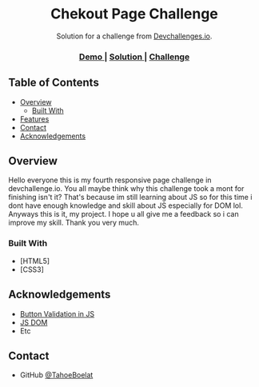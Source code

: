 <h1 align="center">Chekout Page Challenge</h1>

<div align="center">
   Solution for a challenge from  <a href="https://devchallenges.io/challenges/0J1NxxGhOUYVqihwegfO" target="_blank">Devchallenges.io</a>.
</div>

<div align="center">
  <h3>
    <a href="https://https://checkoutpagealfi.netlify.app/">
      Demo
    </a>
    <span> | </span>
    <a href="https://https://github.com/TahoeBoelat/Responsive-Dev-Challenges/tree/main/checkoutPage">
      Solution
    </a>
    <span> | </span>
    <a href="https://devchallenges.io/challenges/0J1NxxGhOUYVqihwegfO">
      Challenge
    </a>
  </h3>
</div>

## Table of Contents

- [Overview](#overview)
  - [Built With](#built-with)
- [Features](#features)
- [Contact](#contact)
- [Acknowledgements](#acknowledgements)

<!-- OVERVIEW -->

## Overview
Hello everyone this is my fourth responsive page challenge in devchallenge.io. You all maybe think why this challenge took a mont for finishing isn't it? That's because im still learning about JS so for this time i dont have enough knowledge and skill about JS especially for DOM lol. Anyways this is it, my project. I hope u all give me a feedback so i can improve my skill. Thank you very much. 

### Built With

- [HTML5]
- [CSS3]

## Acknowledgements

- [Button Validation in JS](https://www.javascripttutorial.net/javascript-dom/javascript-form-validation/)
- [JS DOM](https://www.w3schools.com/js/js_htmldom.asp)
- Etc

## Contact
- GitHub [@TahoeBoelat](https://github.com/tahoeboelat)
